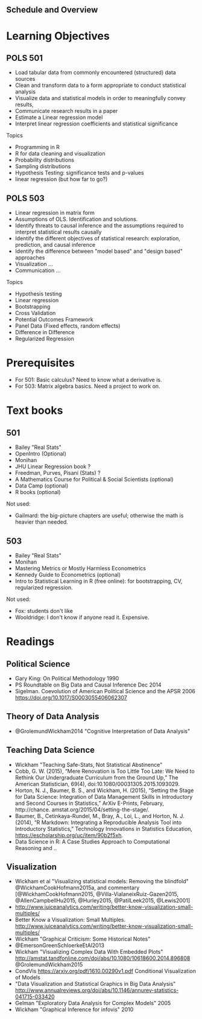 Schedule and Overview
----------------------

# Learning Objectives



## POLS 501

- Load tabular data from commonly encountered (structured) data sources
- Clean and transform data to a form appropriate to conduct statistical analysis
- Visualize data and statistical models in order to meaningfully convey results,
- Communicate research results in a paper
- Estimate a Linear regression model
- Interpret linear regression coefficients and statistical significance

Topics

- Programming in R
- R for data cleaning and visualization
- Probability distributions
- Sampling distributions
- Hypothesis Testing: significance tests and p-values
- linear regression (but how far to go?)

## POLS 503

- Linear regression in matrix form
- Assumptions of OLS. Identification and solutions.
- Identify threats to causal inference and the assumptions required to interpret
   statistical results causally
- Identify the different objectives of statistical research: exploration, prediction, and causal inference
- Identify the difference between "model based" and "design based" approaches
- Visualization ...
- Communication ...

Topics

- Hypothesis testing
- Linear regression
- Bootstrapping
- Cross Validation
- Potential Outcomes Framework
- Panel Data (Fixed effects, random effects)
- Difference in Difference
- Regularized Regression

# Prerequisites

- For 501: Basic calculus? Need to know what a derivative is.
- For 503: Matrix algebra basics. Need a project to work on.

# Text books

## 501

- Bailey "Real Stats"
- OpenIntro (Optional)
- Monihan
- JHU Linear Regression book ?
- Freedman, Purves, Pisani (Stats) ?
- A Mathematics Course for Political & Social Scientists (optional)
- Data Camp (optional)
- R books (optional)

Not used:

- Gailmard: the big-picture chapters are useful; otherwise the math is heavier than needed.

## 503

- Bailey "Real Stats"
- Monihan
- Mastering Metrics or Mostly Harmless Econometrics
- Kennedy Guide to Econometrics (optional)
- Intro to Statistical Learning in R (free online): for bootstrapping, CV, regularized regression.

Not used:

- Fox: students don't like
- Wooldridge: I don't know if anyone read it. Expensive.


# Readings

## Political Science

- Gary King: On Political Methodology 1990
- PS Roundtable on Big Data and Causal Inference Dec 2014
- Sigelman. Coevolution of American Political Science and the APSR 2006 https://doi.org/10.1017/S0003055406062307

## Theory of Data Analysis

- @GrolemundWickham2014 "Cognitive Interpretation of Data Analysis"

## Teaching Data Science
- Wickham "Teaching Safe-Stats, Not Statistical Abstinence"
- Cobb, G. W. (2015), “Mere Renovation is Too Little Too Late: We Need to Rethink Our Undergraduate Curriculum from the Ground Up,” The American Statistician, 69(4), doi:10.1080/00031305.2015.1093029.
- Horton, N. J., Baumer, B. S., and Wickham, H. (2015), “Setting the Stage for Data Science: Integration of Data Management Skills in Introductory and Second Courses in Statistics,” ArXiv E-Prints, February, http://chance. amstat.org/2015/04/setting-the-stage/.
- Baumer, B., Cetinkaya-Rundel, M., Bray, A., Loi, L., and Horton, N. J. (2014), “R Markdown: Integrating a Reproducible Analysis Tool into Introductory Statistics,” Technology Innovations in Statistics Education, https://escholarship.org/uc/item/90b2f5xh.
- Data Science in R: A Case Studies Approach to Computational Reasoning and ..

## Visualization

- Wickham et al "Visualizing statistical models: Removing the blindfold" @WickhamCookHofmann2015a,
  and commentary [@WickhamCookHofmann2015, @Villa-VialaneixRuiz-Gazen2015, @AllenCampbellHu2015, @Hurley2015, @PatilLeek2015, @Lewis2001]
- http://www.juiceanalytics.com/writing/better-know-visualization-small-multiples/
- Better Know a Visualization: Small Multiples. http://www.juiceanalytics.com/writing/better-know-visualization-small-multiples/
- Wickham "Graphical Criticism: Some Historical Notes"
- @EmersonGreenSchloerkeEtAl2013
- Wickham "Visualizing Complex Data With Embedded Plots" http://amstat.tandfonline.com/doi/abs/10.1080/10618600.2014.896808 @GrolemundWickham2015
- CondVis https://arxiv.org/pdf/1610.00290v1.pdf Conditional Visualization of Models
- "Data Visualization and Statistical Graphics in Big Data Analysis" http://www.annualreviews.org/doi/abs/10.1146/annurev-statistics-041715-033420
- Gelman "Exploratory Data Analysis for Complex Models" 2005
- Wickham "Graphical Inference for infovis" 2010
